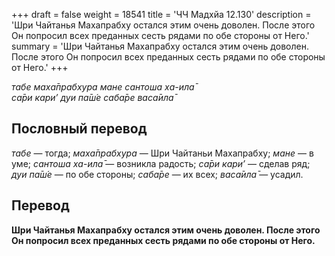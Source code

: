 +++
draft = false
weight = 18541
title = 'ЧЧ Мадхйа 12.130'
description = 'Шри Чайтанья Махапрабху остался этим очень доволен. После этого Он попросил всех преданных сесть рядами по обе стороны от Него.'
summary = 'Шри Чайтанья Махапрабху остался этим очень доволен. После этого Он попросил всех преданных сесть рядами по обе стороны от Него.'
+++

_табе маха̄прабхура мане сантоша ха-ила̄  
са̄ри кари’ дуи па̄ш́е саба̄ре васа̄ила̄_

## Пословный перевод

_табе_ — тогда; _маха̄прабхура_ — Шри Чайтаньи Махапрабху; _мане_ — в уме; _сантоша_ _ха_\-_ила̄_ — возникла радость; _са̄ри_ _кари’_ — сделав ряд; _дуи_ _па̄ш́е_ — по обе стороны; _саба̄ре_ — их всех; _васа̄ила̄_ — усадил.

## Перевод

**Шри Чайтанья Махапрабху остался этим очень доволен. После этого Он попросил всех преданных сесть рядами по обе стороны от Него.**
